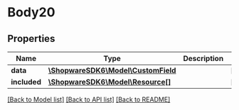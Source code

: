 # Body20

## Properties
Name | Type | Description | Notes
------------ | ------------- | ------------- | -------------
**data** | [**\ShopwareSDK6\Model\CustomField**](CustomField.md) |  | [optional] 
**included** | [**\ShopwareSDK6\Model\Resource[]**](Resource.md) |  | [optional] 

[[Back to Model list]](../../README.md#documentation-for-models) [[Back to API list]](../../README.md#documentation-for-api-endpoints) [[Back to README]](../../README.md)

